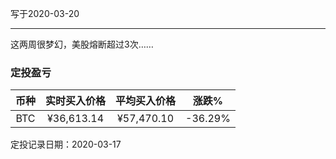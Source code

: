 写于2020-03-20

-----

这两周很梦幻，美股熔断超过3次……

### 定投盈亏

| 币种 | 实时买入价格 | 平均买入价格 |  涨跌%  |  
| :--: | :----------: | :----------: | :-----: |
| BTC  |  ¥36,613.14 |   ¥57,470.10  | -36.29% |

定投记录日期：2020-03-17
 
